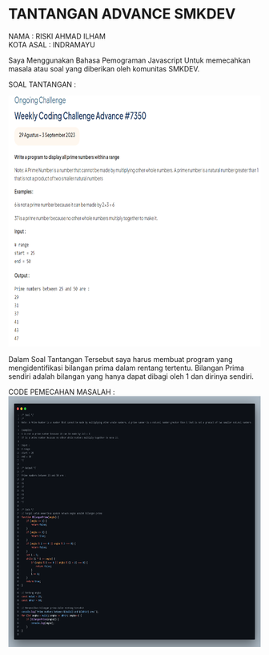 # TANTANGAN ADVANCE SMKDEV

NAMA : RISKI AHMAD ILHAM<br>
KOTA ASAL : INDRAMAYU

Saya Menggunakan Bahasa Pemograman Javascript Untuk memecahkan masala atau soal yang diberikan oleh komunitas SMKDEV.

SOAL TANTANGAN :

<img src="https://github.com/riskiai/tantangan_advance_smkDEV2023_29Agus-3September/blob/main/image/soalTantangan.png?raw=true" alt="Tantangan" width="800" height="500">


Dalam Soal Tantangan Tersebut saya harus membuat program yang mengidentifikasi bilangan prima dalam rentang tertentu. Bilangan Prima sendiri adalah bilangan yang hanya dapat dibagi oleh 1 dan dirinya sendiri.

CODE PEMECAHAN MASALAH :
<img src="https://github.com/riskiai/tantangan_advance_smkDEV2023_29Agus-3September/blob/main/image/CodeTantangan.png?raw=true" alt="Tantangan" width="800" height="500">